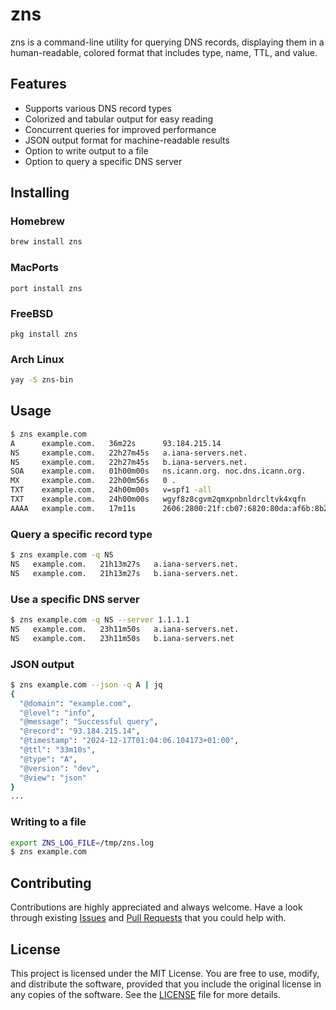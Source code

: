 # zns

zns is a command-line utility for querying DNS records, displaying them in a human-readable, colored format that includes type, name, TTL, and value.

## Features

* Supports various DNS record types
* Colorized and tabular output for easy reading
* Concurrent queries for improved performance
* JSON output format for machine-readable results
* Option to write output to a file
* Option to query a specific DNS server

## Installing

### Homebrew
```sh
brew install zns
```

### MacPorts
```
port install zns
```

### FreeBSD
```
pkg install zns
```

### Arch Linux
```sh
yay -S zns-bin
```

## Usage

```sh
$ zns example.com
A      example.com.   36m22s      93.184.215.14
NS     example.com.   22h27m45s   a.iana-servers.net.
NS     example.com.   22h27m45s   b.iana-servers.net.
SOA    example.com.   01h00m00s   ns.icann.org. noc.dns.icann.org.
MX     example.com.   22h00m56s   0 .
TXT    example.com.   24h00m00s   v=spf1 -all
TXT    example.com.   24h00m00s   wgyf8z8cgvm2qmxpnbnldrcltvk4xqfn
AAAA   example.com.   17m11s      2606:2800:21f:cb07:6820:80da:af6b:8b2c
```

### Query a specific record type

```sh
$ zns example.com -q NS
NS   example.com.   21h13m27s   a.iana-servers.net.
NS   example.com.   21h13m27s   b.iana-servers.net.
```

### Use a specific DNS server

```sh
$ zns example.com -q NS --server 1.1.1.1
NS   example.com.   23h11m50s   a.iana-servers.net.
NS   example.com.   23h11m50s   b.iana-servers.net
```

### JSON output

```sh
$ zns example.com --json -q A | jq
{
  "@domain": "example.com",
  "@level": "info",
  "@message": "Successful query",
  "@record": "93.184.215.14",
  "@timestamp": "2024-12-17T01:04:06.104173+01:00",
  "@ttl": "33m10s",
  "@type": "A",
  "@version": "dev",
  "@view": "json"
}
...
```

### Writing to a file

```sh
export ZNS_LOG_FILE=/tmp/zns.log
$ zns example.com
```

## Contributing

Contributions are highly appreciated and always welcome.
Have a look through existing [Issues](https://github.com/znscli/zns/issues) and [Pull Requests](https://github.com/znscli/zns/pulls) that you could help with.

## License

This project is licensed under the MIT License. You are free to use, modify, and distribute the software, provided that you include the original license in any copies of the software. See the [LICENSE](LICENSE) file for more details.

